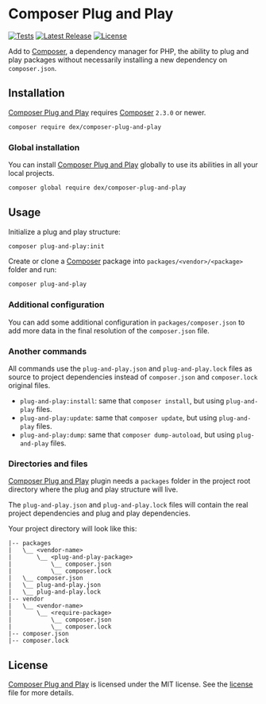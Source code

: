 # Composer Plug and Play

<a href="https://github.com/edersoares/composer-plug-and-play/actions"><img src="https://github.com/edersoares/composer-plug-and-play/workflows/tests/badge.svg" alt="Tests" /></a>
<a href="https://github.com/edersoares/composer-plug-and-play/releases"><img src="https://img.shields.io/github/release/edersoares/composer-plug-and-play.svg?label=latest%20release" alt="Latest Release" /></a>
<a href="https://github.com/edersoares/composer-plug-and-play/blob/master/LICENSE"><img src="https://img.shields.io/github/license/edersoares/composer-plug-and-play" alt="License" /></a>

Add to [Composer](https://getcomposer.org/), a dependency manager for PHP, the ability to plug and play packages without
necessarily installing a new dependency on `composer.json`.

## Installation

[Composer Plug and Play](https://github.com/edersoares/composer-plug-and-play/) requires [Composer](https://getcomposer.org/)
`2.3.0` or newer.

```bash
composer require dex/composer-plug-and-play
```

### Global installation

You can install [Composer Plug and Play](https://github.com/edersoares/composer-plug-and-play/) globally to use its
abilities in all your local projects.

```bash
composer global require dex/composer-plug-and-play
```

## Usage

Initialize a plug and play structure:

```bash
composer plug-and-play:init
```

Create or clone a [Composer](https://getcomposer.org/) package into `packages/<vendor>/<package>` folder and run:

```bash
composer plug-and-play
```

### Additional configuration

You can add some additional configuration in `packages/composer.json` to add more data in the final resolution of the 
`composer.json` file.

### Another commands

All commands use the `plug-and-play.json` and `plug-and-play.lock` files as source to project dependencies instead of 
`composer.json` and `composer.lock` original files.

- `plug-and-play:install`: same that `composer install`, but using `plug-and-play` files.
- `plug-and-play:update`: same that `composer update`, but using `plug-and-play` files.
- `plug-and-play:dump`: same that `composer dump-autoload`, but using `plug-and-play` files.

### Directories and files

[Composer Plug and Play](https://github.com/edersoares/composer-plug-and-play/) plugin needs a `packages` folder in 
the project root directory where the plug and play structure will live.

The `plug-and-play.json` and `plug-and-play.lock` files will contain the real project dependencies and plug and play 
dependencies.

Your project directory will look like this:

```
|-- packages 
|   \__ <vendor-name>
|       \__ <plug-and-play-package>
|           \__ composer.json
|           \__ composer.lock
|   \__ composer.json
|   \__ plug-and-play.json
|   \__ plug-and-play.lock
|-- vendor
|   \__ <vendor-name>
|       \__ <require-package>
|           \__ composer.json
|           \__ composer.lock
|-- composer.json
|-- composer.lock
```

## License

[Composer Plug and Play](https://github.com/edersoares/composer-plug-and-play/) is licensed under the MIT license.
See the [license](https://github.com/edersoares/composer-plug-and-play/blob/master/LICENSE) file for more details.
